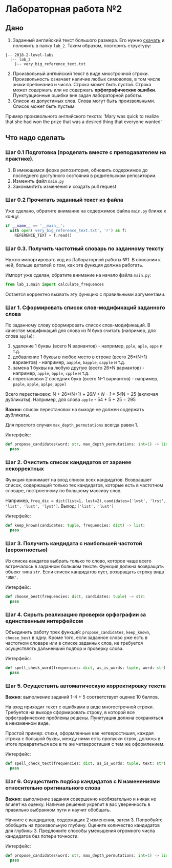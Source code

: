 # Лабораторная работа №2

## Дано
1. Заданный английский текст большого размера.
Его нужно
[скачать](https://www.dropbox.com/s/47pl6kpbdedofbv/very_big_reference_text.txt?dl=0)
и положить в папку `lab_2`. Таким образом, повторить структуру:
```
|-- 2018-2-level-labs
  |-- lab_2
    |-- very_big_reference_text.txt
```
2. Произвольный английский текст в виде мнострочной строки.
Произвольность означает наличие любых симоволов, в том числе знаки
препинания и числа. Строка может быть пустой. Строка может содержать или
не содержать **орфографические ошибки**. Пунктуационные ошибки вне
задач лабораторной работы.
3. Список из допустимых слов. Слова могут быть произвольными. Список
может быть пустым.

Пример произвольного английского текста: 'Mary was quick to realize that
she had won the prize that was a desired thing that everyone wanted'

## Что надо сделать

### Шаг 0.1 Подготовка (проделать вместе с преподавателем на практике).

1. В имеющемся форке репозитория, обновить содержимое до последнего доступного
состояния в родительском репозитории.
2. Изменить файл `main.py`
3. Закоммитить изменения и создать pull request

### Шаг 0.2 Прочитать заданный текст из файла

Уже сделано, обратите внимание на содержимое файла `main.py` ближе к
концу:
```python
if __name__ == '__main__':
  with open('very_big_reference_text.txt', 'r') as f:
    REFERENCE_TEXT = f.read()
```

### Шаг 0.3. Получить частотный словарь по заданному тексту

Нужно импортировать код из Лабораторной работы №1. В описании к ней,
больше деталей о том, как эта функция должна работать.

Импорт уже сделан, обратите внимание на начало файла `main.py`:
```python
from lab_1.main import calculate_frequences
```

Остается корректно вызвать эту функцию с правильными аргументами.

### Шаг 1. Сформировать список слов-модификаций заданного слова

По заданному слову сформировать список слов-модификаций. В качестве
модификаций для слова из N букв считать (например, для слова `apple`):
1. удаление 1 буквы (всего N вариантов) - например, `pple`, `aple`,
`appe` и т.д.
2. добавление 1 буквы в любое место в строке (всего 26*(N+1) вариантов)
\- например, `aapple`, `bapple`, `capple` и т.д.
3. замена 1 буквы на любую другую (всего 26*N вариантов) - например,
`apple`, `bpple`, `cpple` и т.д.
4. перестановки 2 соседних букв (всего N-1 вариантов) - например,
`paple`, `apple`, `aplpe`, `appel`

Всего перестановок: N + 26*(N+1) + 26*N + N - 1 = 54*N + 25
(включая дубликаты).
Например, для слова `apple` - 54 * 5 + 25 = 295

**Важно:** список перестановок на выходе не должен содержать дубликаты.

Для простого случая `max_depth_permutations` всегда равен 1.

Интерфейс: 
```py
def propose_candidates(word: str, max_depth_permutations: int=1) -> list:
  pass
```

### Шаг 2. Очистить список кандидатов от заранее некорректных

Функция принимает на вход список всех кандидатов. Возвращает список, содержащий только тех кандидатов, которые есть в частотном словаре, построенному по большому массиву слов.

Например, `freq_dic = dict(list=1, lust=2)`,
`candidates=['lwst', 'lrst', 'list', 'lust', 'lyst']`. Выход:
`['list', 'lust']`


Интерфейс: 
```py
def keep_known(candidates: tuple, frequencies: dict) -> list:
  pass
```


### Шаг 3. Получить кандидата с наибольшей частотой (вероятностью)

Из списка кандатов выбрать только то слово, которое чаще всего
встречалось в заданном большом тексте. Функция должна возвращать объект
типа `str`. Если список кандидатов пуст, возвращать строку вида `'UNK'`.


Интерфейс: 
```py
def choose_best(frequencies: dict, candidates: tuple) -> str:
  pass
```

### Шаг 4. Скрыть реализацию проверки орфографии за единственным интерфейсом

Объединить работу трех функций: `propose_candidates`, `keep_known`,
`choose_best` в одну. Кроме того,
если заданное слово уже есть в частотном словаре или в списке заданных слов, не требуется
осуществлять дальнейший подбор и проверку слова.

Интерфейс:
```py
def spell_check_word(frequencies: dict, as_is_words: tuple, word: str) -> str:
  pass
```

### Шаг 5. Осуществить автоматическую корректировку текста

**Важно:** выполнение заданий 1-4 + 5 соответствует оценке 10 баллов.

На вход приходит текст с ошибками в виде многострочной строки.
Требуется на выходе сформировать строку, в которой все орфографические
проблемы решены. Пунктуация должна сохраняться в неизменном виде.

Простой пример: стихи, оформленные как четверостишия, каждая строка с большой буквы, между ними есть
пропуски строк, должны в итоге превратиться все в те же четверостишия с тем же оформлением.

Интерфейс:
```py
def spell_check_text(frequencies: dict, as_is_words: tuple, text: str) -> str:
  pass
```

### Шаг 6. Осуществить подбор кандидатов с N изменениями относительно оригинального слова

**Важно:** выполнение задания совершенно необязательно и никак не влияет на оценку.
Наличие решения укрепит в вас уверенность в правильно выбранном пути и научит
обобщать. 

Начните с кандидатов, содержащих 2 изменения, затем 3. Попробуйте обобщить на
произвольную глубину. Оцените количество кандидатов для глубины 3.
Предложите способы уменьшения огромного числа кандидатов без потери точности.

Интерфейс:
```py
def propose_candidates(word: str, max_depth_permutations: int=1) -> list:
  pass
```